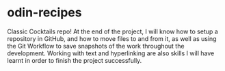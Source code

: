 # odin-recipes
Classic Cocktails repo!
At the end of the project, I will know how to setup a repository in GitHub, and how to move files to and from it, as well as using the Git Workflow to save snapshots of the work throughout the development. Working with text and hyperlinking are also skills I will have learnt in order to finish the project successfully.
